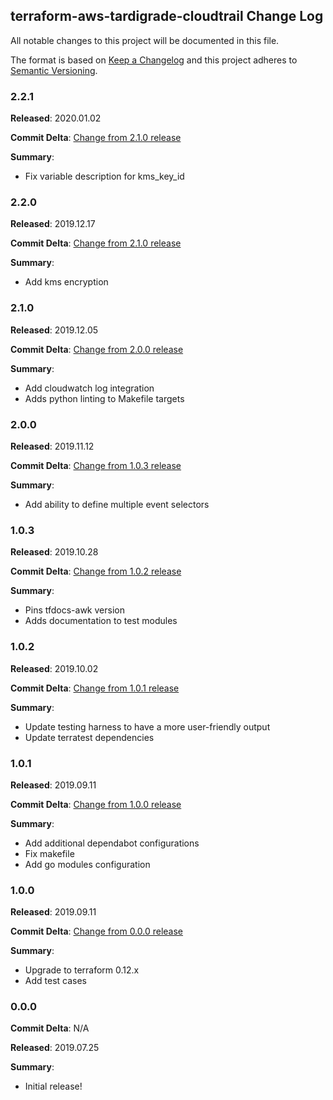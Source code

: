 ## terraform-aws-tardigrade-cloudtrail Change Log

All notable changes to this project will be documented in this file.

The format is based on [Keep a Changelog](http://keepachangelog.com/) and this project adheres to [Semantic Versioning](http://semver.org/).

### 2.2.1

**Released**: 2020.01.02

**Commit Delta**: [Change from 2.1.0 release](https://github.com/plus3it/terraform-aws-tardigrade-cloudtrail/compare/2.2.0...2.2.1)

**Summary**:

*   Fix variable description for kms_key_id

### 2.2.0

**Released**: 2019.12.17

**Commit Delta**: [Change from 2.1.0 release](https://github.com/plus3it/terraform-aws-tardigrade-cloudtrail/compare/2.1.0...2.2.0)

**Summary**:

*   Add kms encryption

### 2.1.0

**Released**: 2019.12.05

**Commit Delta**: [Change from 2.0.0 release](https://github.com/plus3it/terraform-aws-tardigrade-cloudtrail/compare/2.0.0...2.1.0)

**Summary**:

*   Add cloudwatch log integration
*   Adds python linting to Makefile targets

### 2.0.0

**Released**: 2019.11.12

**Commit Delta**: [Change from 1.0.3 release](https://github.com/plus3it/terraform-aws-tardigrade-cloudtrail/compare/1.0.3...2.0.0)

**Summary**:

*   Add ability to define multiple event selectors

### 1.0.3

**Released**: 2019.10.28

**Commit Delta**: [Change from 1.0.2 release](https://github.com/plus3it/terraform-aws-tardigrade-cloudtrail/compare/1.0.2...1.0.3)

**Summary**:

*   Pins tfdocs-awk version
*   Adds documentation to test modules

### 1.0.2

**Released**: 2019.10.02

**Commit Delta**: [Change from 1.0.1 release](https://github.com/plus3it/terraform-aws-tardigrade-cloudtrail/compare/1.0.1...1.0.2)

**Summary**:

*   Update testing harness to have a more user-friendly output
*   Update terratest dependencies

### 1.0.1

**Released**: 2019.09.11

**Commit Delta**: [Change from 1.0.0 release](https://github.com/plus3it/terraform-aws-tardigrade-cloudtrail/compare/1.0.0...1.0.1)

**Summary**:

*   Add additional dependabot configurations
*   Fix makefile
*   Add go modules configuration

### 1.0.0

**Released**: 2019.09.11

**Commit Delta**: [Change from 0.0.0 release](https://github.com/plus3it/terraform-aws-tardigrade-cloudtrail/compare/0.0.0...1.0.0)

**Summary**:

*   Upgrade to terraform 0.12.x
*   Add test cases

### 0.0.0

**Commit Delta**: N/A

**Released**: 2019.07.25

**Summary**:

*   Initial release!
